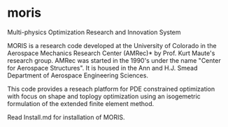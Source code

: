 # moris
Multi-physics Optimization Research and Innovation System

MORIS is a research code developed at the University of Colorado in the Aerospace Mechanics Research Center (AMRec)* by Prof. Kurt Maute's research group. AMRec was started in the 1990's under the name "Center for Aerospace Structures". It is housed in the Ann and H.J. Smead Department of Aerospace Engineering Sciences.

This code provides a reseach platform for PDE constrained optimization with focus on shape and toplogy optimization using an isogemetric formulation of the extended finite element method.

Read Install.md for installation of MORIS.
